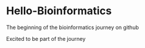 # Hello-Bioinformatics

The beginning of the bioinformatics journey on github

Excited to be part of the journey
